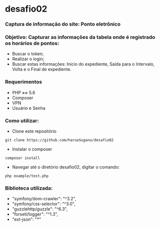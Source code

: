 # desafio02
### Captura de informação do site: Ponto eletrônico

### Objetivo: Capturar as informações da tabela onde é registrado os horários de pontos: 
* Buscar o token;
* Realizar o login;
* Buscar estas informações: Início do expediente, Saída para o Intervalo, Volta e o Final de expediente.


### Requerimentos
* PHP **>=** 5.6
* Composer
* VPN
* Usuário e Senha

### Como utilizar:
* Clone este repositório 
```
git clone https://github.com/haruoSugano/desafio02
```
* Instalar o composer
```
composer install
```
* Navegar até o diretório desafio02, digitar o comando:
```
php example/test.php
```
### Biblioteca utilizada:
* "symfony/dom-crawler": "^3.2",
* "symfony/css-selector": "^3.0",
* "guzzlehttp/guzzle": "^6.3",
* "forseti/logger": "^1.3",
* "ext-json": "*"
